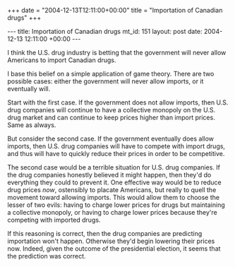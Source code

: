 +++
date = "2004-12-13T12:11:00+00:00"
title = "Importation of Canadian drugs"
+++

\--- title: Importation of Canadian drugs mt_id: 151 layout: post date:
2004-12-13 12:11:00 +00:00 \---

I think the U.S. drug industry is betting that the government will never allow
Americans to import Canadian drugs.

I base this belief on a simple application of game theory. There are two
possible cases: either the government will never allow imports, or it
eventually will.

Start with the first case. If the government does not allow imports, then U.S.
drug companies will continue to have a collective monopoly on the U.S. drug
market and can continue to keep prices higher than import prices. Same as
always.

But consider the second case. If the government eventually does allow imports,
then U.S. drug companies will have to compete with import drugs, and thus will
have to quickly reduce their prices in order to be competitive.

The second case would be a terrible situation for U.S. drug companies. If the
drug companies honestly believed it might happen, then they'd do everything
they could to prevent it. One effective way would be to reduce drug prices
_now_, ostensibly to placate Americans, but really to quell the movement
toward allowing imports. This would allow them to choose the lesser of two
evils: having to charge lower prices for drugs but maintaining a collective
monopoly, or having to charge lower prices because they're competing with
imported drugs.

If this reasoning is correct, then the drug companies are predicting
importation won't happen. Otherwise they'd begin lowering their prices now.
Indeed, given the outcome of the presidential election, it seems that the
prediction was correct.

